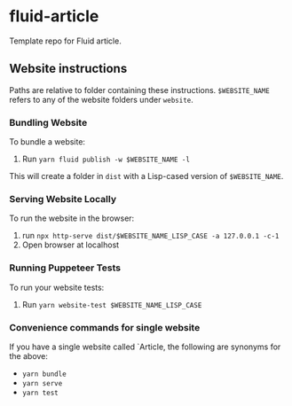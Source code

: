 # fluid-article
Template repo for Fluid article.

## Website instructions

Paths are relative to folder containing these instructions. `$WEBSITE_NAME` refers to any of the website
folders under `website`.

### Bundling Website

To bundle a website:
1. Run `yarn fluid publish -w $WEBSITE_NAME -l`

This will create a folder in `dist` with a Lisp-cased version of `$WEBSITE_NAME`.

### Serving Website Locally

To run the website in the browser:
1. run `npx http-serve dist/$WEBSITE_NAME_LISP_CASE -a 127.0.0.1 -c-1`
2. Open browser at localhost

### Running Puppeteer Tests

To run your website tests:
1. Run `yarn website-test $WEBSITE_NAME_LISP_CASE`

### Convenience commands for single website

If you have a single website called `Article, the following are synonyms for the above:
- `yarn bundle`
- `yarn serve`
- `yarn test`

